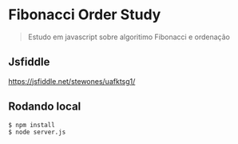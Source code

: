 # Fibonacci Order Study
> Estudo em javascript sobre algoritimo Fibonacci e ordenação

## Jsfiddle
https://jsfiddle.net/stewones/uafktsg1/

## Rodando local
```
$ npm install
$ node server.js
```